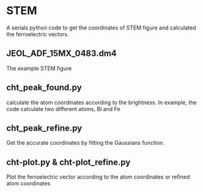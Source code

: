 # STEM
A serials python code to get the coordinates of STEM figure and calculated the ferroelectric vectors.

## JEOL_ADF_15MX_0483.dm4
The example STEM figure

## cht_peak_found.py
calculate the atom coordinates according to the brightness. In example, the code calculate two different atoms, Bi and Fe

## cht_peak_refine.py
Get the accurate coordinates by fitting the Gaussians function.

## cht-plot.py & cht-plot_refine.py
Plot the ferroelectric vector according to the atom coordinates or refined atom coordinates
